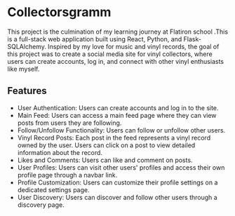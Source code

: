 # Collectorsgramm

This project is the culmination of my learning journey at Flatiron school .This is a full-stack web application built using React, Python, and Flask-SQLAlchemy. Inspired by my love for music and vinyl records, the goal of this project was to create a social media site for vinyl collectors, where users can create accounts, log in, and connect with other vinyl enthusiasts like myself.

## Features

* User Authentication: Users can create accounts and log in to the site.
* Main Feed: Users can access a main feed page where they can view posts from users they are following.
* Follow/Unfollow Functionality: Users can follow or unfollow other users.
* Vinyl Record Posts: Each post in the feed represents a vinyl record owned by the user. Users can click on a post to view detailed information about the record.
* Likes and Comments: Users can like and comment on posts.
* User Profiles: Users can visit other users' profiles and access their own profile page through a navbar link.
* Profile Customization: Users can customize their profile settings on a dedicated settings page.
* User Discovery: Users can discover and follow other users through a discovery page.